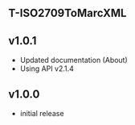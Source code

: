T-ISO2709ToMarcXML
----------

v1.0.1
---
* Updated documentation (About)
* Using API v2.1.4

v1.0.0
---
* initial release